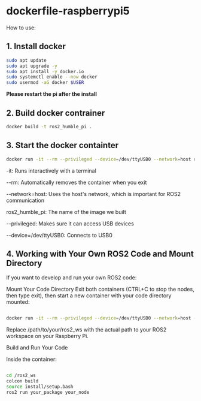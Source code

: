 # dockerfile-raspberrypi5

How to use:

## 1. Install docker
```bash
sudo apt update
sudo apt upgrade -y
sudo apt install -y docker.io
sudo systemctl enable --now docker
sudo usermod -aG docker $USER
   ```
**Please restart the pi after the install**

## 2. Build docker contrainer
```bash
docker build -t ros2_humble_pi .
   ```
## 3. Start the docker containter
```bash
docker run -it --rm --privileged --device=/dev/ttyUSB0 --network=host ros2_humble_pi
   ```

-it: Runs interactively with a terminal

--rm: Automatically removes the container when you exit

--network=host: Uses the host's network, which is important for ROS2 communication

ros2_humble_pi: The name of the image we built

--privileged: Makes sure it can access USB devices

--device=/dev/ttyUSB0: Connects to USB0

## 4. Working with Your Own ROS2 Code and Mount Directory
If you want to develop and run your own ROS2 code:

Mount Your Code Directory
Exit both containers (CTRL+C to stop the nodes, then type exit), then start a new container with your code directory mounted:

```bash

docker run -it --rm --privileged --device=/dev/ttyUSB0 --network=host -v /path/to/your/ros2_ws:/ros2_ws ros2_humble_pi
```
Replace /path/to/your/ros2_ws with the actual path to your ROS2 workspace on your Raspberry Pi.

Build and Run Your Code

Inside the container:

```bash

cd /ros2_ws
colcon build
source install/setup.bash
ros2 run your_package your_node
```
